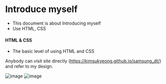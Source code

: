 # Introduce myself
- This document is about Introducing myself
- Use HTML, CSS

#### HTML & CSS
- The basic level of using HTML and CSS

Anybody can visit site directly (https://kimsukyeong.github.io/samsung_dt/) and refer to my design.

![image](https://github.com/kimsukyeong/samsung_dt/assets/95470522/7573ee90-7215-4e1e-ba57-b5457cf1fe31)
![image](https://github.com/kimsukyeong/samsung_dt/assets/95470522/ae3193fc-6cdf-4848-8a76-d9440a257123)

